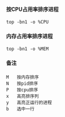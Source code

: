 #### 按CPU占用率排序进程
```
top -bn1 -o %CPU
```   

#### 内存占用率排序进程

```
top -bn1 -o %MEM
```
   
#### 备注
```
M	按内存排序
N	按pid排序
P	按cpu排序
x	高亮排序列
y	高亮正运行的进程
b	选中一行
```
